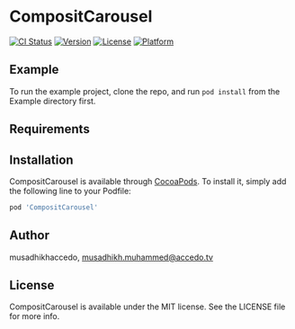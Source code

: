 # CompositCarousel

[![CI Status](https://img.shields.io/travis/musadhikhaccedo/CompositCarousel.svg?style=flat)](https://travis-ci.org/musadhikhaccedo/CompositCarousel)
[![Version](https://img.shields.io/cocoapods/v/CompositCarousel.svg?style=flat)](https://cocoapods.org/pods/CompositCarousel)
[![License](https://img.shields.io/cocoapods/l/CompositCarousel.svg?style=flat)](https://cocoapods.org/pods/CompositCarousel)
[![Platform](https://img.shields.io/cocoapods/p/CompositCarousel.svg?style=flat)](https://cocoapods.org/pods/CompositCarousel)

## Example

To run the example project, clone the repo, and run `pod install` from the Example directory first.

## Requirements

## Installation

CompositCarousel is available through [CocoaPods](https://cocoapods.org). To install
it, simply add the following line to your Podfile:

```ruby
pod 'CompositCarousel'
```

## Author

musadhikhaccedo, musadhikh.muhammed@accedo.tv

## License

CompositCarousel is available under the MIT license. See the LICENSE file for more info.
